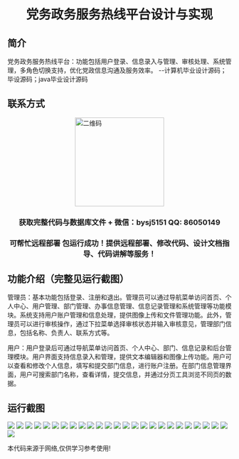 <p><h1 align="center">党务政务服务热线平台设计与实现</h1></p>

## 简介
党务政务服务热线平台：功能包括用户登录、信息录入与管理、审核处理、系统管理，多角色切换支持，优化党政信息沟通及服务效率。    --计算机毕业设计源码；毕设源码；java毕业设计源码


## 联系方式
<img src="https://bs-1329754181.cos.ap-shanghai.myqcloud.com/wx.jpg" alt="二维码" style="display: block; margin: 0 auto;" width="200px">
<p><h3 align="center">获取完整代码与数据库文件 + 微信：bysj5151 QQ: 86050149</h3></p>
<p><h3 align="center">可帮忙远程部署 包运行成功！提供远程部署、修改代码、设计文档指导、代码讲解等服务！</h3></p>

## 功能介绍（完整见运行截图）
管理员：基本功能包括登录、注册和退出。管理员可以通过导航菜单访问首页、个人中心、用户管理、部门管理、办事信息管理、信息记录管理和系统管理等功能模块。系统支持用户账户管理和信息处理，提供图像上传和文件管理功能。此外，管理员可以进行审核操作，通过下拉菜单选择审核状态并输入审核意见，管理部门信息，包括名称、负责人、联系方式等。

用户：用户登录后可通过导航菜单访问首页、个人中心、部门、信息记录和后台管理模块。用户界面支持信息录入和管理，提供文本编辑器和图像上传功能。用户可以查看和修改个人信息，填写和提交部门信息，进行账户注册。在部门信息管理界面，用户可搜索部门名称，查看详情，提交信息，并通过分页工具浏览不同页的数据。


## 运行截图
![](https://bs-1329754181.cos.ap-shanghai.myqcloud.com/ssm/PartyAndGovernmentHotlinePlatform/img/001.jpg)
![](https://bs-1329754181.cos.ap-shanghai.myqcloud.com/ssm/PartyAndGovernmentHotlinePlatform/img/002.jpg)
![](https://bs-1329754181.cos.ap-shanghai.myqcloud.com/ssm/PartyAndGovernmentHotlinePlatform/img/003.jpg)
![](https://bs-1329754181.cos.ap-shanghai.myqcloud.com/ssm/PartyAndGovernmentHotlinePlatform/img/004.jpg)
![](https://bs-1329754181.cos.ap-shanghai.myqcloud.com/ssm/PartyAndGovernmentHotlinePlatform/img/005.jpg)
![](https://bs-1329754181.cos.ap-shanghai.myqcloud.com/ssm/PartyAndGovernmentHotlinePlatform/img/006.jpg)
![](https://bs-1329754181.cos.ap-shanghai.myqcloud.com/ssm/PartyAndGovernmentHotlinePlatform/img/007.jpg)
![](https://bs-1329754181.cos.ap-shanghai.myqcloud.com/ssm/PartyAndGovernmentHotlinePlatform/img/008.jpg)
![](https://bs-1329754181.cos.ap-shanghai.myqcloud.com/ssm/PartyAndGovernmentHotlinePlatform/img/009.jpg)
![](https://bs-1329754181.cos.ap-shanghai.myqcloud.com/ssm/PartyAndGovernmentHotlinePlatform/img/010.jpg)
![](https://bs-1329754181.cos.ap-shanghai.myqcloud.com/ssm/PartyAndGovernmentHotlinePlatform/img/011.jpg)
![](https://bs-1329754181.cos.ap-shanghai.myqcloud.com/ssm/PartyAndGovernmentHotlinePlatform/img/012.jpg)
![](https://bs-1329754181.cos.ap-shanghai.myqcloud.com/ssm/PartyAndGovernmentHotlinePlatform/img/013.jpg)
![](https://bs-1329754181.cos.ap-shanghai.myqcloud.com/ssm/PartyAndGovernmentHotlinePlatform/img/014.jpg)
![](https://bs-1329754181.cos.ap-shanghai.myqcloud.com/ssm/PartyAndGovernmentHotlinePlatform/img/015.jpg)
![](https://bs-1329754181.cos.ap-shanghai.myqcloud.com/ssm/PartyAndGovernmentHotlinePlatform/img/016.jpg)
![](https://bs-1329754181.cos.ap-shanghai.myqcloud.com/ssm/PartyAndGovernmentHotlinePlatform/img/017.jpg)
![](https://bs-1329754181.cos.ap-shanghai.myqcloud.com/ssm/PartyAndGovernmentHotlinePlatform/img/018.jpg)
![](https://bs-1329754181.cos.ap-shanghai.myqcloud.com/ssm/PartyAndGovernmentHotlinePlatform/img/019.jpg)
![](https://bs-1329754181.cos.ap-shanghai.myqcloud.com/ssm/PartyAndGovernmentHotlinePlatform/img/020.jpg)
![](https://bs-1329754181.cos.ap-shanghai.myqcloud.com/ssm/PartyAndGovernmentHotlinePlatform/img/021.jpg)
![](https://bs-1329754181.cos.ap-shanghai.myqcloud.com/ssm/PartyAndGovernmentHotlinePlatform/img/022.jpg)
![](https://bs-1329754181.cos.ap-shanghai.myqcloud.com/ssm/PartyAndGovernmentHotlinePlatform/img/023.jpg)
![](https://bs-1329754181.cos.ap-shanghai.myqcloud.com/ssm/PartyAndGovernmentHotlinePlatform/img/024.jpg)
![](https://bs-1329754181.cos.ap-shanghai.myqcloud.com/ssm/PartyAndGovernmentHotlinePlatform/img/025.jpg)
![](https://bs-1329754181.cos.ap-shanghai.myqcloud.com/ssm/PartyAndGovernmentHotlinePlatform/img/026.jpg)

<p>本代码来源于网络,仅供学习参考使用!</p>
